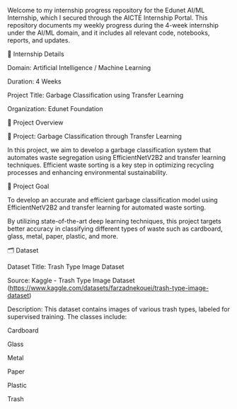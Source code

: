 Welcome to my internship progress repository for the Edunet AI/ML Internship, which I secured through the AICTE Internship Portal. This repository documents my weekly progress during the 4-week internship under the AI/ML domain, and it includes all relevant code, notebooks, reports, and updates.

📌 Internship Details

Domain: Artificial Intelligence / Machine Learning

Duration: 4 Weeks

Project Title: Garbage Classification using Transfer Learning

Organization: Edunet Foundation

🧠 Project Overview

📂 Project: Garbage Classification through Transfer Learning

In this project, we aim to develop a garbage classification system that automates waste segregation using EfficientNetV2B2 and transfer learning techniques. Efficient waste sorting is a key step in optimizing recycling processes and enhancing environmental sustainability.

🎯 Project Goal

To develop an accurate and efficient garbage classification model using EfficientNetV2B2 and transfer learning for automated waste sorting.

By utilizing state-of-the-art deep learning techniques, this project targets better accuracy in classifying different types of waste such as cardboard, glass, metal, paper, plastic, and more.

🗂️ Dataset

Dataset Title: Trash Type Image Dataset

Source: Kaggle - Trash Type Image Dataset (https://www.kaggle.com/datasets/farzadnekouei/trash-type-image-dataset)

Description: This dataset contains images of various trash types, labeled for supervised training. The classes include:

Cardboard

Glass

Metal

Paper

Plastic

Trash

